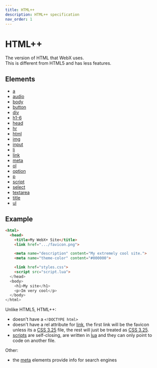 ```yaml
---
title: HTML++
description: HTML++ specification
nav_order: 1
---
```

# HTML++

The version of HTML that WebX uses.\
This is different from HTML5 and has less features.

## Elements

- [a](a.md)
- [audio](audio.md)
- [body](body.md)
- [button](button.md)
- [div](div.md)
- [h1-6](h1-6.md)
- [head](head.md)
- [hr](hr.md)
- [html](html.md)
- [img](img.md)
- [input](input.md)
- [li](li.md)
- [link](link.md)
- [meta](meta.md)
- [ol](ol.md)
- [option](option.md)
- [p](p.md)
- [script](script.md)
- [select](select.md)
- [textarea](textarea.md)
- [title](title.md)
- [ul](ul.md)

## Example

```html
<html>
  <head>
    <title>My WebX+ Site</title>
    <link href=".../favicon.png">

    <meta name="description" content="My extremely cool site.">
    <meta name="theme-color" content="#000000">

    <link href="styles.css">
    <script src="script.lua">
  </head>
  <body>
    <h1>My site</h1>
    <p>Im very cool</p>
  </body>
</html>
```

Unlike HTML5, HTML++:

- doesn't have a `<!DOCTYPE html>`
- doesn't have a rel attribute for [link](link.md), the first link will be the favicon unless its a [CSS 3.25](../css-3.25/index.md) file, the rest will just be treated as [CSS 3.25](../css-3.25/index.md).
- [scripts](script.md) are self-closing, are written in [lua](../lua/index.md) and they can only point to code on another file.

Other:

- the [meta](meta.md) elements provide info for search engines
